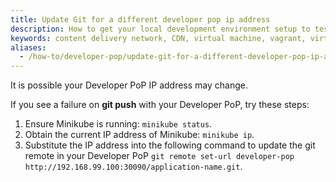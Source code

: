 ```yaml
---
title: Update Git for a different developer pop ip address
description: How to get your local development environment setup to test Section CDN on your local machine.
keywords: content delivery network, CDN, virtual machine, vagrant, virtualbox, git, cli, local development, local machine, staging environment, developer pop
aliases:
  - /how-to/developer-pop/update-git-for-a-different-developer-pop-ip-address/
---
```


It is possible your Developer PoP IP address may change.

If you see a failure on **git push** with your Developer PoP, try these steps:

1. Ensure Minikube is running: `minikube status`.
1. Obtain the current IP address of Minikube: `minikube ip`.
1. Substitute the IP address into the following command to update the git remote in your Developer PoP `git remote set-url developer-pop http://192.168.99.100:30090/application-name.git`.

